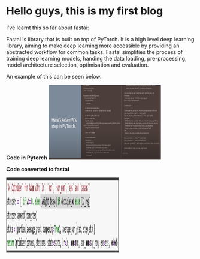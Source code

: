# Hello guys, this is my first blog

I've learnt this so far about fastai:

Fastai is library that is built on top of PyTorch. It is a high level deep learning library, aiming to make deep learning more accessible by providing an abstracted workflow for common tasks. Fastai simplifies the process of training deep learning models, handing the data loading, pre-processing, model architecture selection, optimisation and evaluation.

An example of this can be seen below.

**Code in Pytorch**
<img src="images/fastai_1.jpg" alt="fastai code example 1" width="300" height="200">

**Code converted to fastai**

<img src="images/fastai_2.jpg" alt="fastai code example 2" width="300" height="200">
